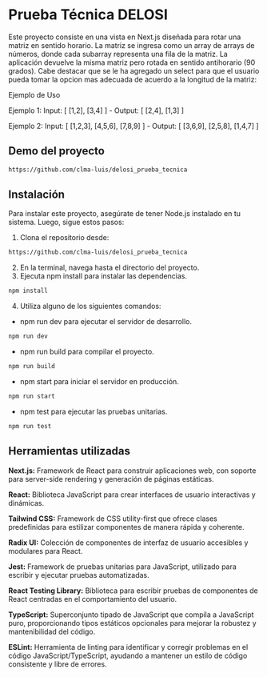 
# Prueba Técnica DELOSI


Este proyecto consiste en una vista en Next.js diseñada para rotar una matriz en sentido horario. La matriz se ingresa como un array de arrays de números, donde cada subarray representa una fila de la matriz. La aplicación devuelve la misma matriz pero rotada en sentido antihorario (90 grados). Cabe destacar que se le ha agregado un select para que el usuario pueda tomar la opcion mas adecuada de acuerdo a la longitud de la matriz:

Ejemplo de Uso

Ejemplo 1:
Input: [ [1,2], [3,4] ] - Output: [ [2,4], [1,3] ]

Ejemplo 2:
Input: [ [1,2,3], [4,5,6], [7,8,9] ] - Output: [ [3,6,9], [2,5,8], [1,4,7] ]

## Demo del proyecto
```bash
https://github.com/clma-luis/delosi_prueba_tecnica
```

## Instalación

Para instalar este proyecto, asegúrate de tener Node.js instalado en tu sistema. Luego, sigue estos pasos:

1. Clona el repositorio desde: 
```bash
https://github.com/clma-luis/delosi_prueba_tecnica
```

2. En la terminal, navega hasta el directorio del proyecto.
3. Ejecuta npm install para instalar las dependencias.
```bash
npm install
```
4. Utiliza alguno de los siguientes comandos:
 - npm run dev para ejecutar el servidor de desarrollo.
```bash
npm run dev
```
- npm run build para compilar el proyecto.
```bash
npm run build
```
- npm start para iniciar el servidor en producción.
```bash
npm run start
```
- npm test para ejecutar las pruebas unitarias.
```bash
npm run test
```

## Herramientas utilizadas

**Next.js:** Framework de React para construir aplicaciones web, con soporte para server-side rendering y generación de páginas estáticas.

**React:** Biblioteca JavaScript para crear interfaces de usuario interactivas y dinámicas.

**Tailwind CSS:** Framework de CSS utility-first que ofrece clases predefinidas para estilizar componentes de manera rápida y coherente.

**Radix UI:** Colección de componentes de interfaz de usuario accesibles y modulares para React.

**Jest:** Framework de pruebas unitarias para JavaScript, utilizado para escribir y ejecutar pruebas automatizadas.

**React Testing Library:** Biblioteca para escribir pruebas de componentes de React centradas en el comportamiento del usuario.

**TypeScript:** Superconjunto tipado de JavaScript que compila a JavaScript puro, proporcionando tipos estáticos opcionales para mejorar la robustez y mantenibilidad del código.

**ESLint:** Herramienta de linting para identificar y corregir problemas en el código JavaScript/TypeScript, ayudando a mantener un estilo de código consistente y libre de errores.
